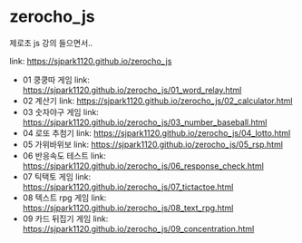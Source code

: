 # zerocho_js
제로초 js 강의 들으면서..

link:  https://sjpark1120.github.io/zerocho_js

+ 01 쿵쿵따 게임 link: https://sjpark1120.github.io/zerocho_js/01_word_relay.html
+ 02 계산기 link: https://sjpark1120.github.io/zerocho_js/02_calculator.html
+ 03 숫자야구 게임 link: https://sjpark1120.github.io/zerocho_js/03_number_baseball.html
+ 04 로또 추첨기 link: https://sjpark1120.github.io/zerocho_js/04_lotto.html
+ 05 가위바위보 link: https://sjpark1120.github.io/zerocho_js/05_rsp.html
+ 06 반응속도 테스트 link: https://sjpark1120.github.io/zerocho_js/06_response_check.html
+ 07 틱택토 게임 link: https://sjpark1120.github.io/zerocho_js/07_tictactoe.html
+ 08 텍스트 rpg 게임 link: https://sjpark1120.github.io/zerocho_js/08_text_rpg.html
+ 09 카드 뒤집기 게임 link: https://sjpark1120.github.io/zerocho_js/09_concentration.html

